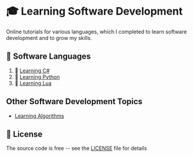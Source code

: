 # :mortar_board: Learning Software Development

Online tutorials for various languages, which I completed to learn software development and to grow my skills.

## :beginner: Software Languages

1. :file_folder: [Learning C#](learning-csharp-development/)
2. :file_folder: [Learning Python](learning-python-development/)
3. :file_folder: [Learning Lua](learning-lua-development/)

## Other Software Development Topics

- [Learning Algorithms](learning-algorithms/)

## :page_with_curl: License

The source code is free -- see the [LICENSE](LICENSE) file for details
